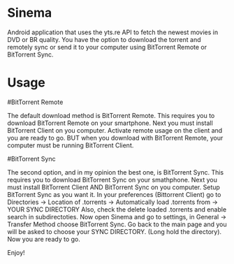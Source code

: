 Sinema
======

Android application that uses the yts.re API to fetch the newest movies in DVD or BR quality. You have the option to download the torrent and remotely sync or send it to your computer using BitTorrent Remote or BitTorrent Sync.


Usage
======

#BitTorrent Remote

The default download method is BitTorrent Remote.
This requires you to download BitTorrent Remote on your smartphone.
Next you must install BitTorrent Client on you computer.
Activate remote usage on the client and you are ready to go.
BUT when you download with BitTorrent Remote, your computer must be running BitTorrent Client.

#BitTorrent Sync

The second option, and in my opinion the best one, is BitTorrent Sync.
This requires you to download BitTorrent Sync on your smathphone.
Next you must install BitTorrent Client AND BitTorrent Sync on you computer.
Setup BitTorrent Sync as you want it.
In your preferences (Bittorrent Client) go to 
Directories -> Location of .torrents -> Automatically load .torrents from -> YOUR SYNC DIRECTORY
Also, check the delete loaded .torrents and enable search in subdirectoties.
Now open Sinema and go to settings, in General -> Transfer Method choose BitTorrent Sync.
Go back to the main page and you will be asked to choose your SYNC DIRECTORY. (Long hold the directory).
Now you are ready to go.

Enjoy!
